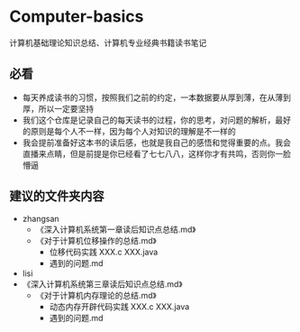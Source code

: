 # Computer-basics
计算机基础理论知识总结、计算机专业经典书籍读书笔记

## 必看
- 每天养成读书的习惯，按照我们之前的约定，一本数据要从厚到薄，在从薄到厚，所以一定要坚持
- 我们这个仓库是记录自己的每天读书的过程，你的思考，对问题的解析，最好的原则是每个人不一样，因为每个人对知识的理解是不一样的
- 我会提前准备好这本书的读后感，也就是我自己的感悟和觉得重要的点。我会直播来点睛，但是前提是你已经看了七七八八，这样你才有共鸣，否则你一脸懵逼

## 建议的文件夹内容   
- zhangsan
    - 《深入计算机系统第一章读后知识点总结.md》 
    - 《对于计算机位移操作的总结.md》 
        - 位移代码实践  XXX.c XXX.java
        - 遇到的问题.md
- lisi
 - 《深入计算机系统第三章读后知识点总结.md》 
    - 《对于计算机内存理论的总结.md》 
        - 动态内存开辟代码实践  XXX.c XXX.java
        - 遇到的问题.md
